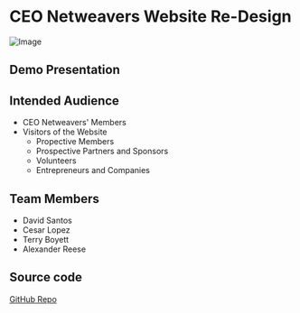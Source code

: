 # CEO Netweavers Website Re-Design
![Image](src)

## Demo Presentation 

## Intended Audience
- CEO Netweavers' Members 
- Visitors of the Website
  - Propective Members
  - Prospective Partners and Sponsors 
  - Volunteers
  - Entrepreneurs and Companies 

## Team Members 
- David Santos
- Cesar Lopez 
- Terry Boyett
- Alexander Reese

## Source code
[GitHub Repo](https://github.com/crlspe/capstone)
